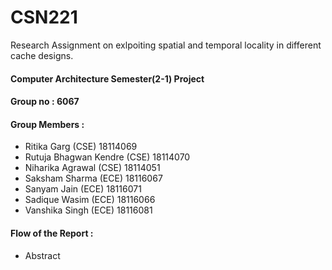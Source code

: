 # CSN221
Research Assignment on exlpoiting spatial and temporal locality in different cache designs.

#### Computer Architecture Semester(2-1) Project ####

#### Group no : 6067 ####

#### Group Members : ####

* Ritika Garg  (CSE) 18114069
* Rutuja Bhagwan Kendre  (CSE) 18114070
* Niharika Agrawal  (CSE) 18114051
* Saksham Sharma  (ECE) 18116067
* Sanyam Jain  (ECE) 18116071
* Sadique Wasim  (ECE) 18116066
* Vanshika Singh  (ECE) 18116081

#### Flow of the Report : ####
- Abstract
